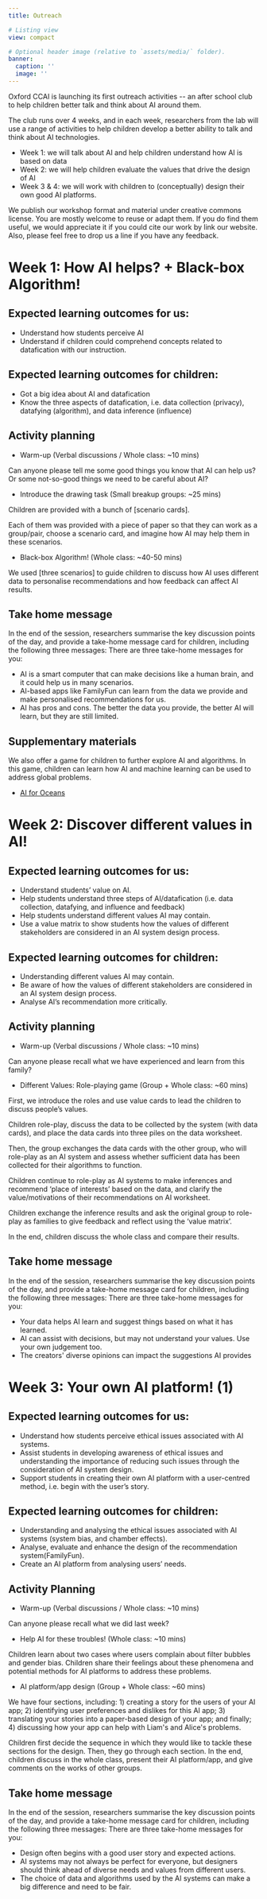 ```yaml
---
title: Outreach

# Listing view
view: compact

# Optional header image (relative to `assets/media/` folder).
banner:
  caption: ''
  image: ''
---
```



Oxford CCAI is launching its first outreach activities -- an after school club to help children better talk and think about AI around them. 

The club runs over 4 weeks, and in each week, researchers from the lab will use a range of activities to help children develop a better ability to talk and think about AI technologies.


* Week 1: we will talk about AI and help children understand how AI is based on data
* Week 2: we will help children evaluate the values that drive the design of AI
* Week 3 & 4: we will work with children to (conceptually) design their own good AI platforms.


We publish our workshop format and material under creative commons license. You are mostly welcome to reuse or adapt them. If you do find them useful, we would appreciate it if you could cite our work by link our website. Also, please feel free to drop us a line if you have any feedback.

# Week 1: How AI helps? + Black-box Algorithm!

## Expected learning outcomes for us:
* Understand how students perceive AI
* Understand if children could comprehend concepts related to datafication with our instruction.

## Expected learning outcomes for children:
* Got a big idea about AI and datafication
* Know the three aspects of datafication, i.e. data collection (privacy), datafying (algorithm), and data inference (influence)

## Activity planning
* Warm-up (Verbal discussions / Whole class: ~10 mins)

Can anyone please tell me some good things you know that AI can help us? Or some not-so-good things we need to be careful about AI?

* Introduce the drawing task (Small breakup groups: ~25 mins)

Children are provided with a bunch of [scenario cards]. 

Each of them was provided with a piece of paper so that they can work as a group/pair, choose a scenario card, and imagine how AI may help them in these scenarios. 

* Black-box Algorithm! (Whole class: ~40-50 mins)

We used [three scenarios] to guide children to discuss how AI uses different data to personalise recommendations and how feedback can affect AI results.

## Take home message
In the end of the session, researchers summarise the key discussion points of the day, and provide a take-home message card for children, including the following three messages:
There are three take-home messages for you:
* AI is a smart computer that can make decisions like a human brain, and it could help us in many scenarios.
* AI-based apps like FamilyFun can learn from the data we provide and make personalised recommendations for us.
* AI has pros and cons. The better the data you provide, the better AI will learn, but they are still limited.

## Supplementary materials
We also offer a game for children to further explore AI and algorithms. In this game, children can learn how AI and machine learning can be used to address global problems.
* [AI for Oceans](https://studio.code.org/s/oceans/lessons/1/levels/1)


# Week 2: Discover different values in AI!

## Expected learning outcomes for us:
* Understand students’ value on AI.
* Help students understand three steps of AI/datafication (i.e. data collection, datafying, and influence and feedback)
* Help students understand different values AI may contain.
* Use a value matrix to show students how the values of different stakeholders are considered in an AI system design process.

## Expected learning outcomes for children:
* Understanding different values AI may contain.
* Be aware of how the values of different stakeholders are considered in an AI system design process.
* Analyse AI’s recommendation more critically.

## Activity planning
* Warm-up (Verbal discussions / Whole class: ~10 mins)

Can anyone please recall what we have experienced and learn from this family?

* Different Values: Role-playing game (Group + Whole class: ~60 mins)

First, we introduce the roles and use value cards to lead the children to discuss people’s values. 

Children role-play, discuss the data to be collected by the system (with data cards), and place the data cards into three piles on the data worksheet. 

Then, the group exchanges the data cards with the other group, who will role-play as an AI system and assess whether sufficient data has been collected for their algorithms to function. 

Children continue to role-play as AI systems to make inferences and recommend ‘place of interests’ based on the data, and clarify the value/motivations of their recommendations on AI worksheet.

Children exchange the inference results and ask the original group to role-play as families to give feedback and reflect using the ‘value matrix’.

In the end, children discuss the whole class and compare their results.

## Take home message
In the end of the session, researchers summarise the key discussion points of the day, and provide a take-home message card for children, including the following three messages:
There are three take-home messages for you:
* Your data helps AI learn and suggest things based on what it has learned.
* AI can assist with decisions, but may not understand your values. Use your own judgement too.
* The creators' diverse opinions can impact the suggestions AI provides


# Week 3: Your own AI platform! (1)

## Expected learning outcomes for us:
* Understand how students perceive ethical issues associated with AI systems.
* Assist students in developing awareness of ethical issues and understanding the importance of reducing such issues through the consideration of AI system design. 
* Support students in creating their own AI platform with a user-centred method, i.e. begin with the user’s story.


## Expected learning outcomes for children:
* Understanding and analysing the ethical issues associated with AI systems (system bias, and chamber effects).
* Analyse, evaluate and enhance the design of the recommendation system(FamilyFun).
* Create an AI platform from analysing users’ needs.

## Activity Planning

* Warm-up (Verbal discussions / Whole class: ~10 mins)

Can anyone please recall what we did last week?

* Help AI for these troubles! (Whole class: ~10 mins)

Children learn about two cases where users complain about filter bubbles and gender bias. Children share their feelings about these phenomena and potential methods for AI platforms to address these problems.

* AI platform/app design (Group + Whole class: ~60 mins)

We have four sections, including: 1) creating a story for the users of your AI app; 2) identifying user preferences and dislikes for this AI app; 3) translating your stories into a paper-based design of your app; and finally; 4) discussing how your app can help with Liam's and Alice's problems.

Children first decide the sequence in which they would like to tackle these sections for the design. Then, they go through each section. In the end, children discuss in the whole class, present their AI platform/app, and give comments on the works of other groups.

## Take home message
In the end of the session, researchers summarise the key discussion points of the day, and provide a take-home message card for children, including the following three messages:
There are three take-home messages for you:
* Design often begins with a good user story and expected actions.
* AI systems may not always be perfect for everyone, but designers should think ahead of diverse needs and values from different users.
* The choice of data and algorithms used by the AI systems can make a big difference and need to be fair.

